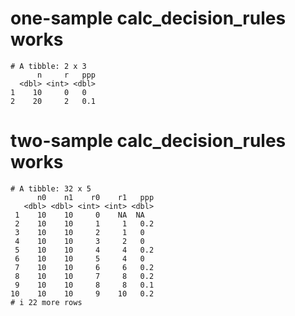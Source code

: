 # one-sample calc_decision_rules works

    # A tibble: 2 x 3
          n     r   ppp
      <dbl> <int> <dbl>
    1    10     0   0  
    2    20     2   0.1

# two-sample calc_decision_rules works

    # A tibble: 32 x 5
          n0    n1    r0    r1   ppp
       <dbl> <dbl> <int> <int> <dbl>
     1    10    10     0    NA  NA  
     2    10    10     1     1   0.2
     3    10    10     2     1   0  
     4    10    10     3     2   0  
     5    10    10     4     4   0.2
     6    10    10     5     4   0  
     7    10    10     6     6   0.2
     8    10    10     7     8   0.2
     9    10    10     8     8   0.1
    10    10    10     9    10   0.2
    # i 22 more rows

